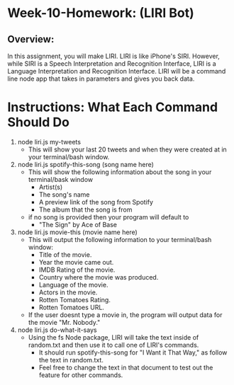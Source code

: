 # Week-10-Homework: (LIRI Bot)

## Overview:   
In this assignment, you will make LIRI. LIRI is like iPhone's
SIRI. However, while SIRI is a Speech Interpretation and Recognition Interface,
LIRI is a Language Interpretation and Recognition Interface. LIRI will be a
command line node app that takes in parameters and gives you back data.

# Instructions: What Each Command Should Do 
1. node liri.js my-tweets 
    * This will show your last 20 tweets and when they were created at in your terminal/bash window. 
2. node liri.js spotify-this-song (song name here)
    * This will show the following information about the song in your terminal/bask window
        * Artist(s)
        * The song's name 
        * A preview link of the song from Spotify
        * The album that the song is from 
    * if no song is provided then your program will default to 
        * "The Sign" by Ace of Base 
3. node liri.js movie-this (movie name here)
    * This will output the following information to your terminal/bash window: 
        * Title of the movie. 
        * Year the movie came out. 
        * IMDB Rating of the movie. 
        * Country where the movie was produced. 
        * Language of the movie. 
        * Actors in the movie. 
        * Rotten Tomatoes Rating. 
        * Rotten Tomatoes URL. 
    * If the user doesnt type a movie in, the program will output data for the movie "Mr. Nobody."
4. node liri.js do-what-it-says
    * Using the fs Node package, LIRI will take the text inside of random.txt and then use it to call one of LIRI's commands. 
        * It should run spotify-this-song for "I Want it That Way," as follow the text in random.txt. 
        * Feel free to change the text in that document to test out the feature for other commands.         
